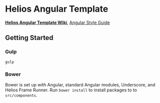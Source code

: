 # Helios Angular Template

**[Helios Angular Template Wiki](https://github.com/heliosdesign/angular_template/wiki/File-Structure)**, [Angular Style Guide](https://github.com/johnpapa/angular-styleguide)


## Getting Started

### Gulp

`gulp`

### Bower

Bower is set up with Angular, standard Angular modules, Underscore, and Helios Frame Runner. Run `bower install` to install packages to to `src/components`.
